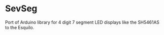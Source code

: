 # SevSeg
Port of Arduino library for 4 digit 7 segment LED displays like the SH5461AS to the Esquilo.

